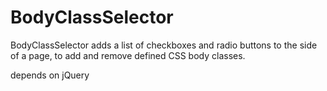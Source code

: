 BodyClassSelector
=================

BodyClassSelector adds a list of checkboxes and radio buttons to the side of a page, to add and remove defined CSS body classes.

depends on jQuery
